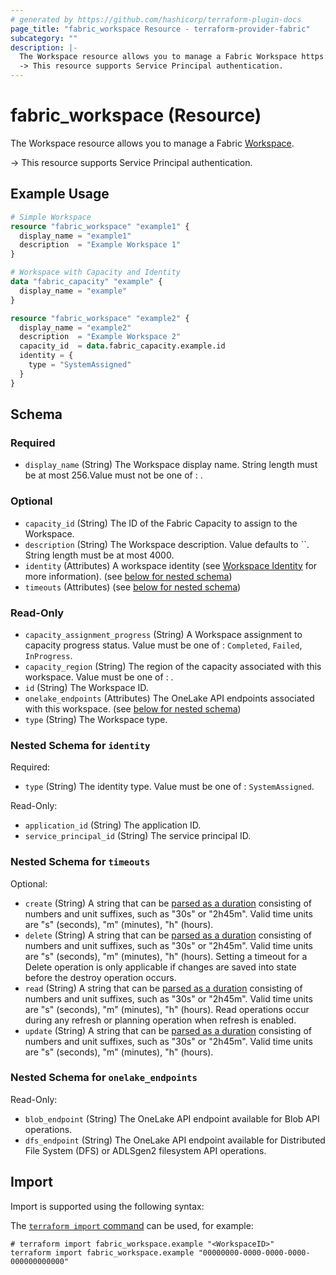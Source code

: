 ```yaml
---
# generated by https://github.com/hashicorp/terraform-plugin-docs
page_title: "fabric_workspace Resource - terraform-provider-fabric"
subcategory: ""
description: |-
  The Workspace resource allows you to manage a Fabric Workspace https://learn.microsoft.com/fabric/get-started/workspaces.
  -> This resource supports Service Principal authentication.
---
```


# fabric_workspace (Resource)

The Workspace resource allows you to manage a Fabric [Workspace](https://learn.microsoft.com/fabric/get-started/workspaces).

-> This resource supports Service Principal authentication.

## Example Usage

```terraform
# Simple Workspace
resource "fabric_workspace" "example1" {
  display_name = "example1"
  description  = "Example Workspace 1"
}

# Workspace with Capacity and Identity
data "fabric_capacity" "example" {
  display_name = "example"
}

resource "fabric_workspace" "example2" {
  display_name = "example2"
  description  = "Example Workspace 2"
  capacity_id  = data.fabric_capacity.example.id
  identity = {
    type = "SystemAssigned"
  }
}
```

<!-- schema generated by tfplugindocs -->
## Schema

### Required

- `display_name` (String) The Workspace display name. String length must be at most 256.Value must not be one of : .

### Optional

- `capacity_id` (String) The ID of the Fabric Capacity to assign to the Workspace.
- `description` (String) The Workspace description. Value defaults to ``. String length must be at most 4000.
- `identity` (Attributes) A workspace identity (see [Workspace Identity](https://learn.microsoft.com/fabric/security/workspace-identity) for more information). (see [below for nested schema](#nestedatt--identity))
- `timeouts` (Attributes) (see [below for nested schema](#nestedatt--timeouts))

### Read-Only

- `capacity_assignment_progress` (String) A Workspace assignment to capacity progress status. Value must be one of : `Completed`, `Failed`, `InProgress`.
- `capacity_region` (String) The region of the capacity associated with this workspace. Value must be one of : .
- `id` (String) The Workspace ID.
- `onelake_endpoints` (Attributes) The OneLake API endpoints associated with this workspace. (see [below for nested schema](#nestedatt--onelake_endpoints))
- `type` (String) The Workspace type.

<a id="nestedatt--identity"></a>

### Nested Schema for `identity`

Required:

- `type` (String) The identity type. Value must be one of : `SystemAssigned`.

Read-Only:

- `application_id` (String) The application ID.
- `service_principal_id` (String) The service principal ID.

<a id="nestedatt--timeouts"></a>

### Nested Schema for `timeouts`

Optional:

- `create` (String) A string that can be [parsed as a duration](https://pkg.go.dev/time#ParseDuration) consisting of numbers and unit suffixes, such as "30s" or "2h45m". Valid time units are "s" (seconds), "m" (minutes), "h" (hours).
- `delete` (String) A string that can be [parsed as a duration](https://pkg.go.dev/time#ParseDuration) consisting of numbers and unit suffixes, such as "30s" or "2h45m". Valid time units are "s" (seconds), "m" (minutes), "h" (hours). Setting a timeout for a Delete operation is only applicable if changes are saved into state before the destroy operation occurs.
- `read` (String) A string that can be [parsed as a duration](https://pkg.go.dev/time#ParseDuration) consisting of numbers and unit suffixes, such as "30s" or "2h45m". Valid time units are "s" (seconds), "m" (minutes), "h" (hours). Read operations occur during any refresh or planning operation when refresh is enabled.
- `update` (String) A string that can be [parsed as a duration](https://pkg.go.dev/time#ParseDuration) consisting of numbers and unit suffixes, such as "30s" or "2h45m". Valid time units are "s" (seconds), "m" (minutes), "h" (hours).

<a id="nestedatt--onelake_endpoints"></a>

### Nested Schema for `onelake_endpoints`

Read-Only:

- `blob_endpoint` (String) The OneLake API endpoint available for Blob API operations.
- `dfs_endpoint` (String) The OneLake API endpoint available for Distributed File System (DFS) or ADLSgen2 filesystem API operations.

## Import

Import is supported using the following syntax:

The [`terraform import` command](https://developer.hashicorp.com/terraform/cli/commands/import) can be used, for example:

```shell
# terraform import fabric_workspace.example "<WorkspaceID>"
terraform import fabric_workspace.example "00000000-0000-0000-0000-000000000000"
```
